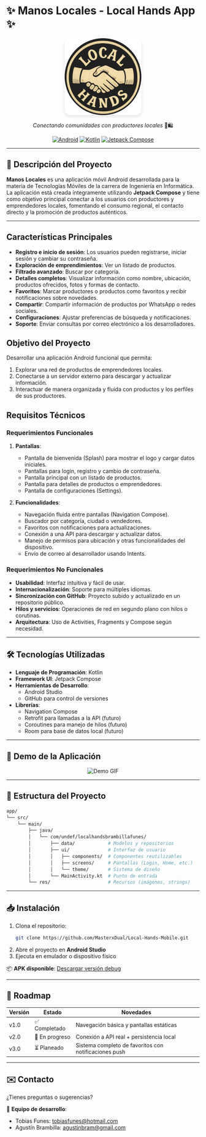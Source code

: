 # ✨ Manos Locales - Local Hands App ✨

<div align="center">
  <img src="app/src/main/res/drawable/localhandslogo.png" alt="Logo" width="200" style="border-radius: 15px; box-shadow: 0 4px 8px rgba(0,0,0,0.1);"/>

  <p align="center">
    <em>Conectando comunidades con productores locales</em> 🌱🛍️
  </p>

[![Android](https://img.shields.io/badge/Android-3DDC84?style=for-the-badge&logo=android&logoColor=white)](https://www.android.com/)
[![Kotlin](https://img.shields.io/badge/Kotlin-7F52FF?style=for-the-badge&logo=kotlin&logoColor=white)](https://kotlinlang.org/)
[![Jetpack Compose](https://img.shields.io/badge/Jetpack%20Compose-4285F4?style=for-the-badge&logo=jetpack-compose&logoColor=white)](https://developer.android.com/jetpack/compose)
</div>

---

## 🚀 Descripción del Proyecto

**Manos Locales** es una aplicación móvil Android desarrollada para la materia de Tecnologías Móviles de la carrera de Ingeniería en Informática. La aplicación está creada íntegramente utilizando **Jetpack Compose** y tiene como objetivo principal conectar a los usuarios con productores y emprendedores locales, fomentando el consumo regional, el contacto directo y la promoción de productos auténticos.

---

## Características Principales

- **Registro e inicio de sesión**: Los usuarios pueden registrarse, iniciar sesión y cambiar su contraseña.
- **Exploración de emprendimientos**: Ver un listado de productos.
- **Filtrado avanzado**: Buscar por categoría.
- **Detalles completos**: Visualizar información como nombre, ubicación, productos ofrecidos, fotos y formas de contacto.
- **Favoritos**: Marcar productores o productos como favoritos y recibir notificaciones sobre novedades.
- **Compartir**: Compartir información de productos por WhatsApp o redes sociales.
- **Configuraciones**: Ajustar preferencias de búsqueda y notificaciones.
- **Soporte**: Enviar consultas por correo electrónico a los desarrolladores.

## Objetivo del Proyecto

Desarrollar una aplicación Android funcional que permita:
1. Explorar una red de productos de emprendedores locales.
2. Conectarse a un servidor externo para descargar y actualizar información.
3. Interactuar de manera organizada y fluida con productos y los perfiles de sus productores.

## Requisitos Técnicos

### Requerimientos Funcionales

1. **Pantallas**:
    - Pantalla de bienvenida (Splash) para mostrar el logo y cargar datos iniciales.
    - Pantallas para login, registro y cambio de contraseña.
    - Pantalla principal con un listado de productos.
    - Pantalla para detalles de productos o emprendedores.
    - Pantalla de configuraciones (Settings).

2. **Funcionalidades**:
    - Navegación fluida entre pantallas (Navigation Compose).
    - Buscador por categoría, ciudad o vendedores.
    - Favoritos con notificaciones para actualizaciones.
    - Conexión a una API para descargar y actualizar datos.
    - Manejo de permisos para ubicación y otras funcionalidades del dispositivo.
    - Envío de correo al desarrollador usando Intents.

### Requerimientos No Funcionales

- **Usabilidad**: Interfaz intuitiva y fácil de usar.
- **Internacionalización**: Soporte para múltiples idiomas.
- **Sincronización con GitHub**: Proyecto subido y actualizado en un repositorio público.
- **Hilos y servicios**: Operaciones de red en segundo plano con hilos o corutinas.
- **Arquitectura**: Uso de Activities, Fragments y Compose según necesidad.

___

## 🛠️ Tecnologías Utilizadas

- **Lenguaje de Programación**: Kotlin
- **Framework UI**: Jetpack Compose
- **Herramientas de Desarrollo**:
    - Android Studio
    - GitHub para control de versiones
- **Librerías**:
    - Navigation Compose
    - Retrofit para llamadas a la API (futuro)
    - Coroutines para manejo de hilos (futuro)
    - Room para base de datos local (futuro)

---

## 📱 Demo de la Aplicación

<div align="center">
  <img src="" width="300" alt="Demo GIF"/>
</div>

---

## 📂 Estructura del Proyecto

```bash
app/
└── src/
    └── main/
        ├── java/
        │   └── com/undef/localhandsbrambillafunes/
        │       ├── data/            # Modelos y repositorios
        │       ├── ui/              # Interfaz de usuario
        │       │   ├── components/  # Componentes reutilizables
        │       │   ├── screens/     # Pantallas (Login, Home, etc.)
        │       │   └── theme/       # Sistema de diseño
        │       └── MainActivity.kt  # Punto de entrada
        └── res/                     # Recursos (imágenes, strings)
```

---

## 📥 Instalación

1. Clona el repositorio:
   ```bash
   git clone https://github.com/MasterxDual/Local-Hands-Mobile.git
   ```  
2. Abre el proyecto en **Android Studio**
3. Ejecuta en emulador o dispositivo físico

📦 **APK disponible**: [Descargar versión debug](app/build/outputs/apk/debug/app-debug.apk)

---

## 📅 Roadmap

| Versión | Estado       | Novedades                                                                 |
|---------|--------------|---------------------------------------------------------------------------|
| v1.0    | ✅ Completado | Navegación básica y pantallas estáticas                                   |
| v2.0    | 🚧 En progreso| Conexión a API real + persistencia local                                  |
| v3.0    | ⏳ Planeado   | Sistema completo de favoritos con notificaciones push                     |

---

## ✉️ Contacto

¿Tienes preguntas o sugerencias?

📧 **Equipo de desarrollo**:
- Tobias Funes: [tobiasfunes@hotmail.com](mailto:tobiasfunes@hotmail.com.ar)
- Agustín Brambilla: [agustinbram@gmail.com](mailto:agustinbram@gmail.com)
